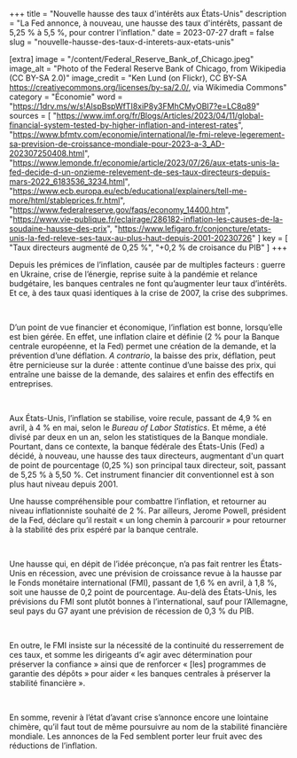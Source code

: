 +++
title = "Nouvelle hausse des taux d'intérêts aux États-Unis"
description = "La Fed annonce, à nouveau, une hausse des taux d'intérêts, passant de 5,25 % à 5,5 %, pour contrer l'inflation."
date = 2023-07-27
draft = false
slug = "nouvelle-hausse-des-taux-d-interets-aux-etats-unis"

[extra]
image = "/content/Federal_Reserve_Bank_of_Chicago.jpeg"
image_alt = "Photo of the Federal Reserve Bank of Chicago, from Wikipedia (CC BY-SA 2.0)"
image_credit = "Ken Lund (on Flickr), CC BY-SA <https://creativecommons.org/licenses/by-sa/2.0/>, via Wikimedia Commons"
category = "Économie"
word = "https://1drv.ms/w/s!AlspBspWfTI8xiP8y3FMhCMyOBI7?e=LC8q89"
sources = [
  "https://www.imf.org/fr/Blogs/Articles/2023/04/11/global-financial-system-tested-by-higher-inflation-and-interest-rates",
  "https://www.bfmtv.com/economie/international/le-fmi-releve-legerement-sa-prevision-de-croissance-mondiale-pour-2023-a-3_AD-202307250408.html",
  "https://www.lemonde.fr/economie/article/2023/07/26/aux-etats-unis-la-fed-decide-d-un-onzieme-relevement-de-ses-taux-directeurs-depuis-mars-2022_6183536_3234.html",
  "https://www.ecb.europa.eu/ecb/educational/explainers/tell-me-more/html/stableprices.fr.html",
  "https://www.federalreserve.gov/faqs/economy_14400.htm",
  "https://www.vie-publique.fr/eclairage/286182-inflation-les-causes-de-la-soudaine-hausse-des-prix",
  "https://www.lefigaro.fr/conjoncture/etats-unis-la-fed-releve-ses-taux-au-plus-haut-depuis-2001-20230726"
]
key = [
  "Taux directeurs augmenté de 0,25 %",
  "+0,2 % de croisance du PIB"
]
+++

Depuis les prémices de l’inflation, causée par de multiples facteurs : guerre en Ukraine, crise de l’énergie, reprise suite à la pandémie et relance budgétaire, les banques centrales ne font qu’augmenter leur taux d’intérêts. Et ce, à des taux quasi identiques à la crise de 2007, la crise des subprimes. 

<br />

D’un point de vue financier et économique, l’inflation est bonne, lorsqu’elle est bien gérée. En effet, une inflation claire et définie (2 % pour la Banque centrale européenne, et la Fed) permet une création de la demande, et la prévention d’une déflation. *A contrario*, la baisse des prix, déflation, peut être pernicieuse sur la durée : attente continue d’une baisse des prix, qui entraîne une baisse de la demande, des salaires et enfin des effectifs en entreprises. 

<br />

Aux États-Unis, l’inflation se stabilise, voire recule, passant de 4,9 % en avril, à 4 % en mai, selon le *Bureau of Labor Statistics*. Et même, a été divisé par deux en un an, selon les statistiques de la Banque mondiale. Pourtant, dans ce contexte, la banque fédérale des États-Unis (Fed) a décidé, à nouveau, une hausse des taux directeurs, augmentant d'un quart de point de pourcentage (0,25 %) son principal taux directeur, soit, passant de 5,25 % à 5,50 %. Cet instrument financier dit conventionnel est à son plus haut niveau depuis 2001. 


Une hausse compréhensible pour combattre l’inflation, et retourner au niveau inflationniste souhaité de 2 %. Par ailleurs, Jerome Powell, président de la Fed, déclare qu’il restait « un long chemin à parcourir » pour retourner à la stabilité des prix espéré par la banque centrale. 

<br />

Une hausse qui, en dépit de l’idée préconçue, n’a pas fait rentrer les États-Unis en récession, avec une prévision de croissance revue à la hausse par le Fonds monétaire international (FMI), passant de 1,6 % en avril, à 1,8 %, soit une hausse de 0,2 point de pourcentage. Au-delà des États-Unis, les prévisions du FMI sont plutôt bonnes à l’international, sauf pour l’Allemagne, seul pays du G7 ayant une prévision de récession de 0,3 % du PIB. 

<br />

En outre, le FMI insiste sur la nécessité de la continuité du resserrement de ces taux, et somme les dirigeants d’« agir avec détermination pour préserver la confiance » ainsi que de renforcer « [les] programmes de garantie des dépôts » pour aider « les banques centrales à préserver la stabilité financière ». 

<br />

En somme, revenir à l’état d’avant crise s’annonce encore une lointaine chimère, qu’il faut tout de même poursuivre au nom de la stabilité financière mondiale. Les annonces de la Fed semblent porter leur fruit avec des réductions de l’inflation. 

